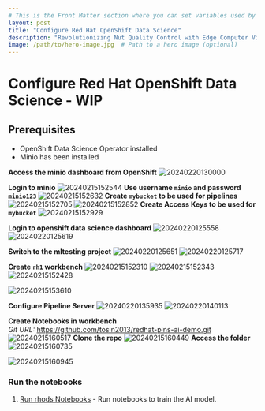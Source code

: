 ```yaml
---
# This is the Front Matter section where you can set variables used by Jekyll
layout: post
title: "Configure Red Hat OpenShift Data Science"
description: "Revolutionizing Nut Quality Control with Edge Computer Vision using YOLO V5 and Microshift"
image: /path/to/hero-image.jpg  # Path to a hero image (optional)
---
```


# Configure Red Hat OpenShift Data Science - WIP

## Prerequisites
* OpenShift Data Science Operator installed
* Minio has been installed 

**Access the minio dashboard from OpenShift**
![20240220130000](https://i.imgur.com/lsHlOBV.png)

**Login to minio**
![20240215152544](https://i.imgur.com/Ja5dMfY.jpg)
**Use username `minio` and password `minio123`**
![20240215152632](https://i.imgur.com/tAJwQ8d.png)
**Create `mybucket` to be used for pipelines**
![20240215152705](https://i.imgur.com/3ErXqeg.png)
![20240215152852](https://i.imgur.com/iVT3SlN.png)
**Create Access Keys to be used for `mybucket`**
![20240215152929](https://i.imgur.com/5MFQTN0.png)

**Login to openshift data science dashboard**
![20240220125558](https://i.imgur.com/ljRC5DU.png)
![20240220125619](https://i.imgur.com/Wd4lay2.png)

**Switch to the mltesting project**
![20240220125651](https://i.imgur.com/JkElNIM.png)
![20240220125717](https://i.imgur.com/FBqE9Qg.png)

**Create `rh1` workbench**
![20240215152310](https://i.imgur.com/oEGKujL.png)
![20240215152343](https://i.imgur.com/emojiDj.png)
![20240215152428](https://i.imgur.com/p4OLvNe.png)


![20240215153610](https://i.imgur.com/wGcCXrj.png)

**Configure Pipeline Server**
![20240220135935](https://i.imgur.com/UePuw81.png)
![20240220140113](https://i.imgur.com/Jr2CQOg.png)

**Create Notebooks in workbench**  
*Git URL:* https://github.com/tosin2013/redhat-pins-ai-demo.git
![20240215160517](https://i.imgur.com/C1eUdh0.png)
**Clone the repo**
![20240215160449](https://i.imgur.com/Sk9TrO1.png)
**Access the folder**
![20240215160735](https://i.imgur.com/2STy56n.png)

![20240215160945](https://i.imgur.com/3YtLydm.png)

### Run the notebooks
1. [Run rhods Notebooks](../../deployments/run_rhods_notebooks) - Run notebooks to train the AI model. 